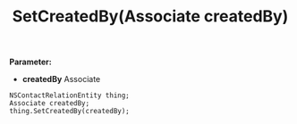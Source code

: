 ﻿---
uid: crmscript_ref_NSContactRelationEntity_SetCreatedBy
title: SetCreatedBy(Associate createdBy)
intellisense: NSContactRelationEntity.SetCreatedBy
keywords: NSContactRelationEntity, GetCreatedBy
so.topic: reference
---



**Parameter:** 
 - **createdBy** Associate

```crmscript
NSContactRelationEntity thing;
Associate createdBy;
thing.SetCreatedBy(createdBy);
```

